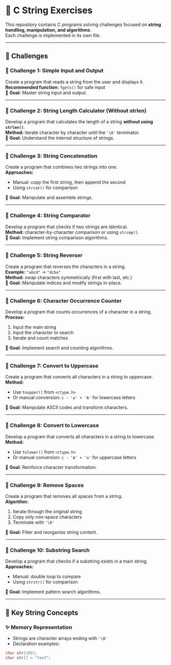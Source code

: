 # 📘 C String Exercises

This repository contains C programs solving challenges focused on **string handling, manipulation, and algorithms**.  
Each challenge is implemented in its own file.

---

## 📑 Challenges

### 🔹 Challenge 1: Simple Input and Output

Create a program that reads a string from the user and displays it.  
**Recommended function:** `fgets()` for safe input  
🎯 **Goal:** Master string input and output.

---

### 🔹 Challenge 2: String Length Calculator (Without strlen)

Develop a program that calculates the length of a string **without using `strlen()`**.  
**Method:** iterate character by character until the `'\0'` terminator.  
🎯 **Goal:** Understand the internal structure of strings.

---

### 🔹 Challenge 3: String Concatenation

Create a program that combines two strings into one.  
**Approaches:**  
- Manual: copy the first string, then append the second  
- Using `strcat()` for comparison  

🎯 **Goal:** Manipulate and assemble strings.

---

### 🔹 Challenge 4: String Comparator

Develop a program that checks if two strings are identical.  
**Method:** character-by-character comparison or using `strcmp()`.  
🎯 **Goal:** Implement string comparison algorithms.

---

### 🔹 Challenge 5: String Reverser

Create a program that reverses the characters in a string.  
**Example:** `"abcd"` → `"dcba"`  
**Method:** swap characters symmetrically (first with last, etc.)  
🎯 **Goal:** Manipulate indices and modify strings in-place.

---

### 🔹 Challenge 6: Character Occurrence Counter

Develop a program that counts occurrences of a character in a string.  
**Process:**  
1. Input the main string  
2. Input the character to search  
3. Iterate and count matches  

🎯 **Goal:** Implement search and counting algorithms.

---

### 🔹 Challenge 7: Convert to Uppercase

Create a program that converts all characters in a string to uppercase.  
**Method:**  
- Use `toupper()` from `<ctype.h>`  
- Or manual conversion: `c - 'a' + 'A'` for lowercase letters  

🎯 **Goal:** Manipulate ASCII codes and transform characters.

---

### 🔹 Challenge 8: Convert to Lowercase

Develop a program that converts all characters in a string to lowercase.  
**Method:**  
- Use `tolower()` from `<ctype.h>`  
- Or manual conversion: `c - 'A' + 'a'` for uppercase letters  

🎯 **Goal:** Reinforce character transformation.

---

### 🔹 Challenge 9: Remove Spaces

Create a program that removes all spaces from a string.  
**Algorithm:**  
1. Iterate through the original string  
2. Copy only non-space characters  
3. Terminate with `'\0'`  

🎯 **Goal:** Filter and reorganize string content.

---

### 🔹 Challenge 10: Substring Search

Develop a program that checks if a substring exists in a main string.  
**Approaches:**  
- Manual: double loop to compare  
- Using `strstr()` for comparison  

🎯 **Goal:** Implement pattern search algorithms.

---

## 🧩 Key String Concepts

### ✨ Memory Representation

- Strings are character arrays ending with `'\0'`  
- Declaration examples:  
```c
char str[100];
char str[] = "text";
